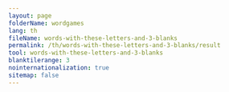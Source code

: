 ```yaml
---
layout: page
folderName: wordgames
lang: th
fileName: words-with-these-letters-and-3-blanks
permalink: /th/words-with-these-letters-and-3-blanks/result
tool: words-with-these-letters-and-3-blanks
blanktilerange: 3
nointernationalization: true
sitemap: false
---
```

